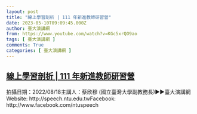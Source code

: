 ```yaml
---
layout: post
title: "線上學習剖析 | 111 年新進教師研習營"
date: 2023-05-10T09:09:45.000Z
author: 臺大演講網
from: https://www.youtube.com/watch?v=KGc5xrQO9ao
tags: [ 臺大演講網 ]
comments: True
categories: [ 臺大演講網 ]
---
```

<!--1683709785000-->
[線上學習剖析 | 111 年新進教師研習營](https://www.youtube.com/watch?v=KGc5xrQO9ao)
------

<div>
拍攝日期：2022/08/18主講人：蔡欣穆 (國立臺灣大學副教務長)►►臺大演講網Website: http://speech.ntu.edu.twFacebook: http://www.facebook.com/ntuspeech
</div>
